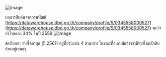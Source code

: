 ![image](https://user-images.githubusercontent.com/56834844/67225459-7561f280-f45d-11e9-8b98-075d69bcf5b4.png)

ผลการสืบค้นจากกรมพัฒน์ [https://datawarehouse.dbd.go.th/company/profile/5/0345558000527] (https://datawarehouse.dbd.go.th/company/profile/5/0345558000527)
พบว่ากำไรลดลง 34% ในปี 2559
![image](https://user-images.githubusercontent.com/56834844/67225881-2bc5d780-f45e-11e9-82ad-8eeecee96685.png)

ข้อสังเกต: รายได้ล่าสุด (ปี 2561) อยู่ที่ประมาณ 4 ล้านบาท ในขณะที่อ.กบมักอ้างว่ามีรายได้หลักสิบล้านอยู่เสมอๆ


